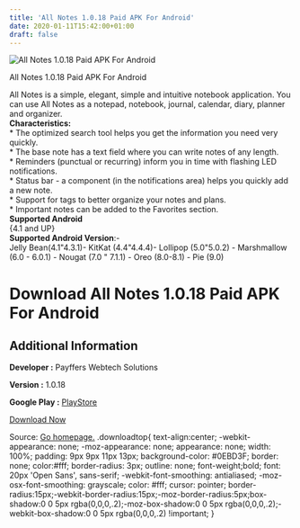 ```yaml
---
title: 'All Notes 1.0.18 Paid APK For Android'
date: 2020-01-11T15:42:00+01:00
draft: false
---
```


![All Notes 1.0.18 Paid APK For Android](https://i0.wp.com/apkhome.net/wp-content/uploads/2020/01/All-Notes-1.0.18-Paid.png "All Notes 1.0.18 Paid APK For Android")

  

All Notes 1.0.18 Paid APK For Android

All Notes is a simple, elegant, simple and intuitive notebook application. You can use All Notes as a notepad, notebook, journal, calendar, diary, planner and organizer.  
**Characteristics:**  
\* The optimized search tool helps you get the information you need very quickly.  
\* The base note has a text field where you can write notes of any length.  
\* Reminders (punctual or recurring) inform you in time with flashing LED notifications.  
\* Status bar - a component (in the notifications area) helps you quickly add a new note.  
\* Support for tags to better organize your notes and plans.  
\* Important notes can be added to the Favorites section.  
**Supported Android**  
{4.1 and UP}  
**Supported Android Version**:-  
Jelly Bean(4.1"4.3.1)- KitKat (4.4"4.4.4)- Lollipop (5.0"5.0.2) - Marshmallow (6.0 - 6.0.1) - Nougat (7.0 " 7.1.1) - Oreo (8.0-8.1) - Pie (9.0)

Download All Notes 1.0.18 Paid APK For Android
==============================================

Additional Information
----------------------

**Developer :** Payffers Webtech Solutions

**Version :** 1.0.18

**Google Play :** [PlayStore](https://play.google.com/store/apps/details?id=com.mobilz.notes.noads&hl=en)

  

[Download Now](https://store4app.co/post/all-notes-1-0-18-paid-apk-for-android_1578750264)

  
Source: [Go homepage.](https://store4app.co/post/all-notes-1-0-18-paid-apk-for-android_1578750264) .downloadtop{ text-align:center; -webkit-appearance: none; -moz-appearance: none; appearance: none; width: 100%; padding: 9px 9px 11px 13px; background-color: #0EBD3F; border: none; color:#fff; border-radius: 3px; outline: none; font-weight;bold; font: 20px 'Open Sans', sans-serif; -webkit-font-smoothing: antialiased; -moz-osx-font-smoothing: grayscale; color: #fff; cursor: pointer; border-radius:15px;-webkit-border-radius:15px;-moz-border-radius:5px;box-shadow:0 0 5px rgba(0,0,0,.2);-moz-box-shadow:0 0 5px rgba(0,0,0,.2);-webkit-box-shadow:0 0 5px rgba(0,0,0,.2) !important; }